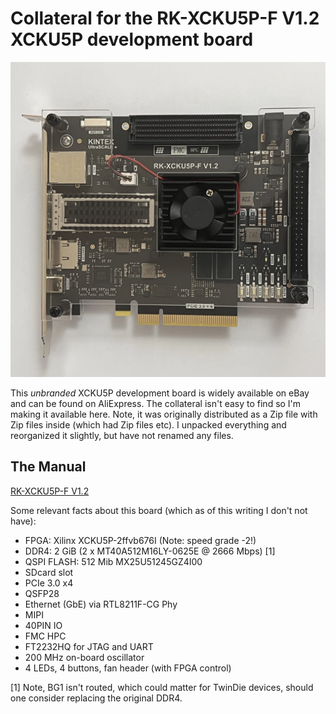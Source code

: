 # Collateral for the RK-XCKU5P-F V1.2 XCKU5P development board

![Top view of the FPGA board](images/RK-XCKU5P-F-V1.2.webp)

This *unbranded* XCKU5P development board is widely available on eBay
and can be found on AliExpress.  The collateral isn't easy to find so
I'm making it available here.  Note, it was originally distributed as
a Zip file with Zip files inside (which had Zip files etc).  I
unpacked everything and reorganized it slightly, but have not renamed
any files.

## The Manual
[RK-XCKU5P-F V1.2](RK-XCKU5P-F-V1.2.pdf)

Some relevant facts about this board (which as of this writing I don't
not have):
- FPGA: Xilinx XCKU5P-2ffvb676I (Note: speed grade -2!)
- DDR4: 2 GiB (2 x MT40A512M16LY-0625E @ 2666 Mbps) [1]
- QSPI FLASH: 512 Mib MX25U51245GZ4I00
- SDcard slot
- PCIe 3.0 x4
- QSFP28
- Ethernet (GbE) via RTL8211F-CG Phy
- MIPI
- 40PIN IO
- FMC HPC
- FT2232HQ for JTAG and UART
- 200 MHz on-board oscillator
- 4 LEDs, 4 buttons, fan header (with FPGA control)

[1] Note, BG1 isn't routed, which could matter for TwinDie devices,
should one consider replacing the original DDR4.
